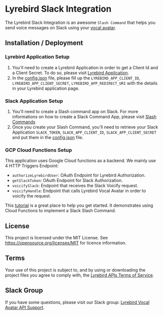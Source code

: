 # Lyrebird Slack Integration

The Lyrebird Slack Integration is an awesome `Slash Command` that helps you send voice messages on Slack using your [vocal avatar](https://lyrebird.ai/vocal-avatar).

## Installation / Deployment

### Lyrebird Application Setup
1. You'll need to create a Lyrebird Application in order to get a Client Id  and a Client Secret. To do so, please visit [Lyrebird Application](https://myvoice.lyrebird.ai/application/new).
2. In the [config.json](config.json) file, please fill up the  `LYREBIRD_APP_CLIENT_ID`, `LYREBIRD_APP_CLIENT_SECRET`, `LYREBIRD_APP_REDIRECT_URI` with the details in your Lyrebird application page.


### Slack Application Setup
1. You'll need to create a Slash command app on Slack. For more informations on how to create a Slack Command App, please visit [Slash Commands
](https://api.slack.com/slash-commands)
2. Once you create your Slash Command, you'll need to retrieve your Slack Application `SLACK_TOKEN`, `SLACK_APP_CLIENT_ID`,  `SLACK_APP_CLIENT_SECRET` and put them in the [config.json](config.json) file.

### GCP Cloud Functions Setup

This application uses Google Cloud functions as a backend. We mainly use 4 HTTP Triggers Endpoint:
* `authorizeLyrebirdUser`: OAuth Endpoint for Lyrebird Authorization.
* `getSlackToken`: OAuth Endpoint for Slack Authorization.
* `voicifySlack`: Endpoint that receives the Slack Voicify request.
* `voicifyHandle`: Endpoint that calls Lyrebird Vocal Avatar in order to voicify the request.

This [tutorial](https://cloud.google.com/functions/docs/tutorials/slack) is a great place to help you get started. It demonstrates using Cloud Functions to implement a Slack Slash Command.

## License
This project is licensed under the MIT License. See https://opensource.org/licenses/MIT for licence information.

## Terms
Your use of this project is subject to, and by using or downloading the project files you agree to comply with, the [Lyrebird APIs Terms of Service](https://lyrebird.ai/terms/evaluation).

## Slack Group
If you have some questions, please visit our Slack group: [Lyrebird Vocal Avatar API Support](https://join.slack.com/t/avatar-api-support/shared_invite/enQtNDI0NDEzNjA0MDE3LTgwOGRjZGM4MDczN2VkMjA4M2Q4ZDU4MDlhNDVhYjMzMjA1YTY3YTFlNDVkODRkYjZjMmIzNzEzMjViMjU2Y2M).

